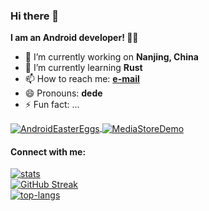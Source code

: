 ### Hi there 👋

**I am an Android developer! 👨‍💻**

- 🔭 I’m currently working on **Nanjing, China**
- 🌱 I’m currently learning **Rust**
- 📫 How to reach me: **[e-mail](mailto:dede.hu@qq.com)**
- 😄 Pronouns: **dede**
- ⚡ Fun fact: ...

<a href="https://github.com/hushenghao/AndroidEasterEggs">
  <img align="center" alt="AndroidEasterEggs" src="https://github-readme-stats.vercel.app/api/pin/?username=hushenghao&repo=AndroidEasterEggs&theme=graywhite"/>
</a>
<a href="https://github.com/hushenghao/MediaStoreDemo">
  <img align="center" alt="MediaStoreDemo" src="https://github-readme-stats.vercel.app/api/pin/?username=hushenghao&repo=MediaStoreDemo&theme=graywhite"/>
</a>

#### Connect with me:

[![stats](https://github-readme-stats.vercel.app/api?username=hushenghao&show_icons=true&theme=graywhite)](https://github.com/anuraghazra/github-readme-stats)
<br/>
[![GitHub Streak](https://github-readme-streak-stats.herokuapp.com?user=hushenghao&theme=graywhite)](https://git.io/streak-stats)
<br/>
[![top-langs](https://github-readme-stats.vercel.app/api/top-langs/?username=hushenghao&layout=compact&theme=graywhite&hide=JavaScript)](https://github.com/anuraghazra/github-readme-stats)

<!--
#### Coding Activity

<img src='https://wakatime.com/share/@Shenghao/ae3990cd-400b-4602-8b4b-c4346bfc6383.svg' style='background-color:#fff' />
-->

<!--
**hushenghao/hushenghao** is a ✨ _special_ ✨ repository because its `README.md` (this file) appears on your GitHub profile.

Here are some ideas to get you started:

- 🔭 I’m currently working on ...
- 🌱 I’m currently learning ...
- 👯 I’m looking to collaborate on ...
- 🤔 I’m looking for help with ...
- 💬 Ask me about ...
- 📫 How to reach me: ...
- 😄 Pronouns: ...
- ⚡ Fun fact: ...
-->
